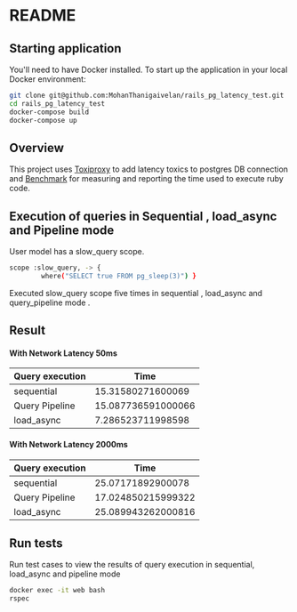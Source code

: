 # README

## Starting application

You'll need to have Docker installed. To start up the application in your local Docker environment:

```sh
git clone git@github.com:MohanThanigaivelan/rails_pg_latency_test.git
cd rails_pg_latency_test
docker-compose build
docker-compose up
```

## Overview

This project uses [Toxiproxy](https://github.com/Shopify/toxiproxy) to add latency toxics to postgres DB connection and [Benchmark](https://github.com/ruby/benchmark) for  measuring and reporting the time used to execute ruby code.


## Execution of queries in Sequential , load_async and Pipeline mode 

User model has a slow_query scope. 

```sh
scope :slow_query, -> {
        where("SELECT true FROM pg_sleep(3)") } 
```

Executed slow_query scope five times in sequential , load_async and query_pipeline mode .


## Result

#### With Network Latency 50ms

| Query execution |     Time              |
| --------------- | --------------------- |
| sequential      | 15.31580271600069     |
| Query Pipeline  | 15.087736591000066    |
| load_async      | 7.286523711998598     |



#### With Network Latency 2000ms

| Query execution |     Time              |
| --------------- | --------------------- |
| sequential      | 25.07171892900078     |
| Query Pipeline  | 17.024850215999322    |
| load_async      | 25.089943262000816    |


## Run tests

Run test cases to view the results of query execution in sequential, load_async and pipeline mode 

```sh
docker exec -it web bash
rspec
```




